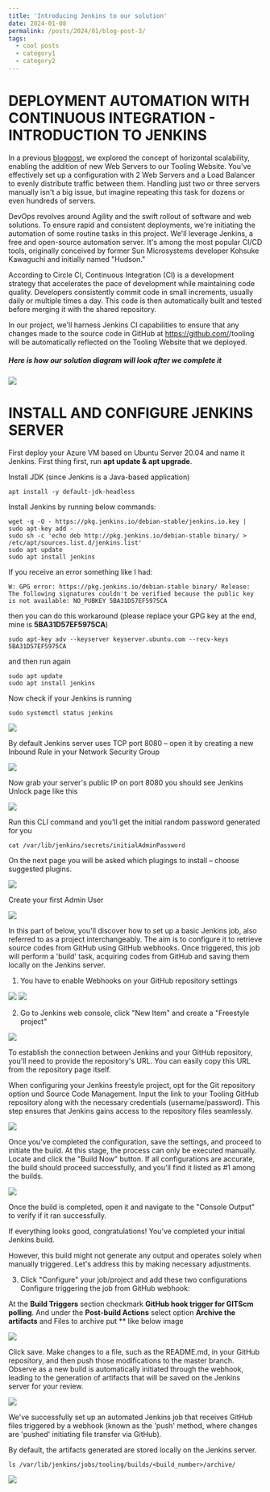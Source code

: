```yaml
---
title: 'Introducing Jenkins to our solution'
date: 2024-01-08
permalink: /posts/2024/01/blog-post-3/
tags:
  - cool posts
  - category1
  - category2
---
```


DEPLOYMENT AUTOMATION WITH CONTINUOUS INTEGRATION - INTRODUCTION TO JENKINS
==========================

In a previous [blogpost](https://sokolavdyli.github.io//posts/2024/01/blog-post-2/), we explored the concept of horizontal scalability, enabling the addition of new Web Servers to our Tooling Website. You've effectively set up a configuration with 2 Web Servers and a Load Balancer to evenly distribute traffic between them. Handling just two or three servers manually isn't a big issue, but imagine repeating this task for dozens or even hundreds of servers.

DevOps revolves around Agility and the swift rollout of software and web solutions. To ensure rapid and consistent deployments, we're initiating the automation of some routine tasks in this project. We'll leverage Jenkins, a free and open-source automation server. It's among the most popular CI/CD tools, originally conceived by former Sun Microsystems developer Kohsuke Kawaguchi and initially named "Hudson."

According to Circle CI, Continuous Integration (CI) is a development strategy that accelerates the pace of development while maintaining code quality. Developers consistently commit code in small increments, usually daily or multiple times a day. This code is then automatically built and tested before merging it with the shared repository.

In our project, we'll harness Jenkins CI capabilities to ensure that any changes made to the source code in GitHub at https://github.com/<your-github-name>/tooling will be automatically reflected on the Tooling Website that we deployed.

##### Here is how our solution diagram will look after we complete it

![](/images/jenkinssolution.png)

# INSTALL AND CONFIGURE JENKINS SERVER

First deploy your Azure VM based on Ubuntu Server 20.04 and name it Jenkins. First thing first, run **apt update & apt upgrade**.

Install JDK (since Jenkins is a Java-based application) 

`apt install -y default-jdk-headless`

Install Jenkins by running below commands:

```
wget -q -O - https://pkg.jenkins.io/debian-stable/jenkins.io.key | sudo apt-key add -
sudo sh -c 'echo deb http://pkg.jenkins.io/debian-stable binary/ > /etc/apt/sources.list.d/jenkins.list'
sudo apt update
sudo apt install jenkins
```

If you receive an error something like I had:

`W: GPG error: https://pkg.jenkins.io/debian-stable binary/ Release: The following signatures couldn't be verified because the public key is not available: NO_PUBKEY 5BA31D57EF5975CA`

then you can do this workaround (please replace your GPG key at the end, mine is **5BA31D57EF5975CA**)

`sudo apt-key adv --keyserver keyserver.ubuntu.com --recv-keys 5BA31D57EF5975CA`

and then run again

```
sudo apt update
sudo apt install jenkins
```

Now check if your Jenkins is running 

`sudo systemctl status jenkins`

![](/images//jenkins/jenkinsstatus.png)

By default Jenkins server uses TCP port 8080 – open it by creating a new Inbound Rule in your Network Security Group

![](/images/jenkins/jenkininbound.png)

Now grab your server's public IP on port 8080 you should see Jenkins Unlock page like this 

![](/images/jenkins/unlockjenkins.png)

Run this CLI command and you'll get the initial random password generated for you

`cat /var/lib/jenkins/secrets/initialAdminPassword`

On the next page you will be asked which plugings to install – choose suggested plugins.

![](/images/jenkins/jenkinsplugins.png)

Create your first Admin User

![](/images/jenkins/jenkinsadmin.png)

In this part of below, you'll discover how to set up a basic Jenkins job, also referred to as a project interchangeably. The aim is to configure it to retrieve source codes from GitHub using GitHub webhooks. Once triggered, this job will perform a 'build' task, acquiring codes from GitHub and saving them locally on the Jenkins server.

1. You have to enable Webhooks on your GitHub repository settings

![](/images/githubwebhook.png)
![](/images/githubwebhooksettings.png)

2. Go to Jenkins web console, click "New Item" and create a "Freestyle project"

![](/images/jenkins/freestyle.png)

To establish the connection between Jenkins and your GitHub repository, you'll need to provide the repository's URL. You can easily copy this URL from the repository page itself.

When configuring your Jenkins freestyle project, opt for the Git repository option und Source Code Management. Input the link to your Tooling GitHub repository along with the necessary credentials (username/password). This step ensures that Jenkins gains access to the repository files seamlessly.

![](/images/jenkins/jenkinsprojectconfigure.png)

Once you've completed the configuration, save the settings, and proceed to initiate the build. At this stage, the process can only be executed manually. Locate and click the "Build Now" button. If all configurations are accurate, the build should proceed successfully, and you'll find it listed as #1 among the builds.

![](/images/buildsucess.png)

Once the build is completed, open it and navigate to the "Console Output" to verify if it ran successfully.

If everything looks good, congratulations! You've completed your initial Jenkins build.

However, this build might not generate any output and operates solely when manually triggered. Let's address this by making necessary adjustments.

3. Click "Configure" your job/project and add these two configurations Configure triggering the job from GitHub webhook:

At the **Build Triggers** section checkmark **GitHub hook trigger for GITScm polling**. And under the **Post-build Actions** select option **Archive the artifacts** and Files to archive put ** like below image

![](/images/jenkins/actions.png)

Click save. Make changes to a file, such as the README.md, in your GitHub repository, and then push those modifications to the master branch. Observe as a new build is automatically initiated through the webhook, leading to the generation of artifacts that will be saved on the Jenkins server for your review.

![](/images/jenkins/newbuild.png)

We've successfully set up an automated Jenkins job that receives GitHub files triggered by a webhook (known as the 'push' method, where changes are 'pushed' initiating file transfer via GitHub). 

By default, the artifacts generated are stored locally on the Jenkins server.

`ls /var/lib/jenkins/jobs/tooling/builds/<build_number>/archive/`

![](/images/jenkins/artifacts.png)

